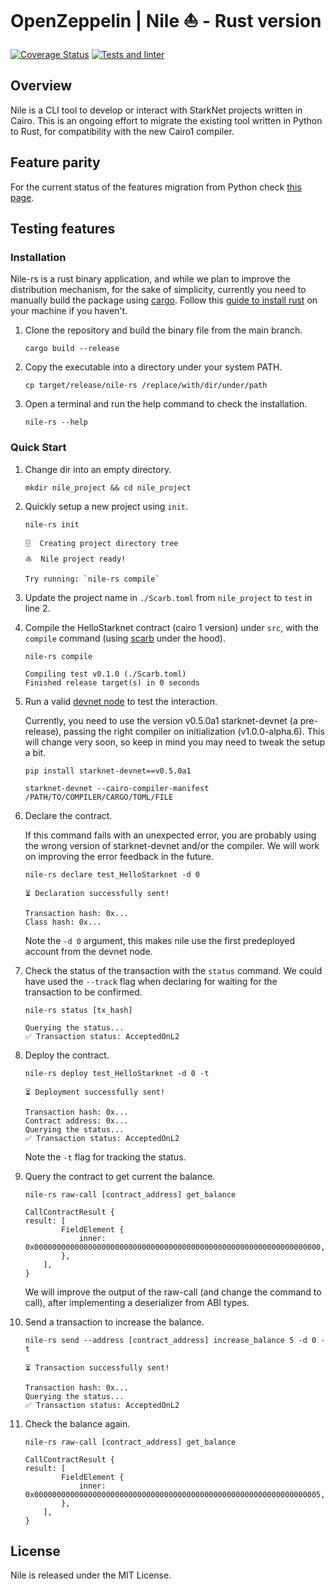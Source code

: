 # OpenZeppelin | Nile ⛵ - Rust version

[![Coverage Status](https://codecov.io/gh/OpenZeppelin/nile-rs/graph/badge.svg)](https://codecov.io/gh/OpenZeppelin/nile-rs)
[![Tests and linter](https://github.com/OpenZeppelin/nile-rs/actions/workflows/ci.yml/badge.svg)](https://github.com/OpenZeppelin/nile-rs/actions/workflows/ci.yml)

## Overview

Nile is a CLI tool to develop or interact with StarkNet projects written in Cairo. This is an ongoing effort to migrate the existing tool written in Python to Rust, for compatibility with the new Cairo1 compiler.

## Feature parity

For the current status of the features migration from Python check [this page](https://github.com/ericnordelo/nile-rs/blob/main/docs/FEATURE_PARITY.md).

## Testing features

### Installation

Nile-rs is a rust binary application, and while we plan to improve the distribution mechanism, for the sake of simplicity, currently you need to manually build the package using [cargo](https://doc.rust-lang.org/cargo/). Follow this [guide to install rust](https://doc.rust-lang.org/cargo/getting-started/installation.html) on your machine if you haven't.

1. Clone the repository and build the binary file from the main branch.

    ```
    cargo build --release
    ```

2. Copy the executable into a directory under your system PATH.

    ```
    cp target/release/nile-rs /replace/with/dir/under/path
    ```

3. Open a terminal and run the help command to check the installation.

    ```
    nile-rs --help
    ```

### Quick Start

1. Change dir into an empty directory.

    ```
    mkdir nile_project && cd nile_project
    ```

2. Quickly setup a new project using `init`.

    ```
    nile-rs init
    ```

    ```
    🗄  Creating project directory tree
    ⛵️  Nile project ready!

    Try running: `nile-rs compile`
    ```

3. Update the project name in `./Scarb.toml` from `nile_project` to `test` in line 2.

4. Compile the HelloStarknet contract (cairo 1 version) under `src`, with the `compile` command (using [scarb](https://github.com/software-mansion/scarb) under the hood).

    ```
    nile-rs compile
    ```

    ```
    Compiling test v0.1.0 (./Scarb.toml)
    Finished release target(s) in 0 seconds
    ```

5. Run a valid [devnet node](https://github.com/Shard-Labs/starknet-devnet) to test the interaction.

    Currently, you need to use the version v0.5.0a1 starknet-devnet (a pre-release), passing the right compiler on initialization (v1.0.0-alpha.6). This will change very soon, so keep in mind you may need to tweak the setup a bit.

    ```
    pip install starknet-devnet==v0.5.0a1
    ```
    ```
    starknet-devnet --cairo-compiler-manifest /PATH/TO/COMPILER/CARGO/TOML/FILE
    ```

6. Declare the contract.

    If this command fails with an unexpected error, you are probably using the wrong version of starknet-devnet and/or the compiler. We will work on improving the error feedback in the future.

    ```
    nile-rs declare test_HelloStarknet -d 0
    ```

    ```
    ⏳ Declaration successfully sent!

    Transaction hash: 0x...
    Class hash: 0x...
    ```

    Note the `-d 0` argument, this makes nile use the first predeployed account from the devnet node.

7. Check the status of the transaction with the `status` command. We could have used the `--track` flag when declaring for waiting for the transaction to be confirmed.

    ```
    nile-rs status [tx_hash]
    ```
    ```
    Querying the status...
    ✅ Transaction status: AcceptedOnL2
    ```

8. Deploy the contract.

    ```
    nile-rs deploy test_HelloStarknet -d 0 -t
    ```

    ```
    ⏳ Deployment successfully sent!

    Transaction hash: 0x...
    Contract address: 0x...
    Querying the status...
    ✅ Transaction status: AcceptedOnL2
    ```

    Note the `-t` flag for tracking the status.

9. Query the contract to get current the balance.

    ```
    nile-rs raw-call [contract_address] get_balance
    ```
    ```
    CallContractResult {
    result: [
            FieldElement {
                inner: 0x0000000000000000000000000000000000000000000000000000000000000000,
            },
        ],
    }
    ```

    We will improve the output of the raw-call (and change the command to call), after implementing a deserializer from ABI types.

10. Send a transaction to increase the balance.

    ```
    nile-rs send --address [contract_address] increase_balance 5 -d 0 -t
    ```
    ```
    ⏳ Transaction successfully sent!

    Transaction hash: 0x...
    Querying the status...
    ✅ Transaction status: AcceptedOnL2
    ```

11. Check the balance again.

    ```
    nile-rs raw-call [contract_address] get_balance
    ```
    ```
    CallContractResult {
    result: [
            FieldElement {
                inner: 0x0000000000000000000000000000000000000000000000000000000000000005,
            },
        ],
    }
    ```

## License

Nile is released under the MIT License.
